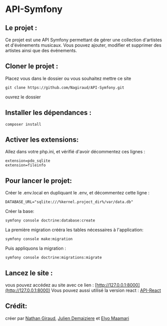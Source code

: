 # API-Symfony
## Le projet :
Ce projet est une API Symfony permettant de gérer une collection d'artistes et d'événements musicaux.
Vous pouvez ajouter, modifier et supprimer des artistes ainsi que des événements.
## Cloner le projet :
Placez vous dans le dossier ou vous souhaitez mettre ce site
```
git clone https://github.com/Nagiraud/API-Symfony.git
```
ouvrez le dossier

## Installer les dépendances :
```
composer install
```
## Activer les extensions:
Allez dans votre php.ini, et vérifié d'avoir décommentez ces lignes :
```
extension=pdo_sqlite
extension=fileinfo
```

## Pour lancer le projet:

Créer le .env.local en dupliquant le .env, et décommentez cette ligne :
```
DATABASE_URL="sqlite:///%kernel.project_dir%/var/data.db"
```

Créer la base:

```
symfony console doctrine:database:create
```

La première migration crééra les tables nécessaires à l'application:
```
symfony console make:migration
```

Puis appliquons la migration :
```
symfony console doctrine:migrations:migrate
```
## Lancez le site :
vous pouvez accédez au site avec ce lien : [http://127.0.0.1:8000](http://127.0.0.1:8000)
Vous pouvez aussi utilisé la version react : [API-React](https://github.com/Elyo17/Api-React)
## Crédit:
créer par [Nathan Giraud](https://github.com/Nagiraud), [Julien Demaiziere](https://github.com/julienlink) et [Elyo Maamari](https://github.com/Elyo17)

